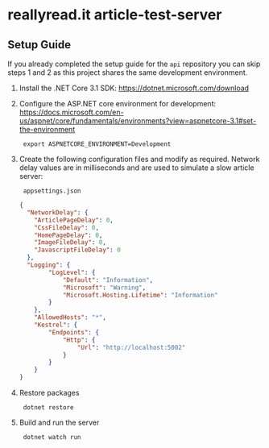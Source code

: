 # reallyread.it article-test-server
## Setup Guide
If you already completed the setup guide for the `api` repository you can skip steps 1 and 2 as this project shares the same development environment.
1. Install the .NET Core 3.1 SDK: https://dotnet.microsoft.com/download
2. Configure the ASP.NET core environment for development: https://docs.microsoft.com/en-us/aspnet/core/fundamentals/environments?view=aspnetcore-3.1#set-the-environment

        export ASPNETCORE_ENVIRONMENT=Development
3. Create the following configuration files and modify as required. Network delay values are in milliseconds and are used to simulate a slow article server:

        appsettings.json
    ```json
    {
      "NetworkDelay": {
        "ArticlePageDelay": 0,
        "CssFileDelay": 0,
        "HomePageDelay": 0,
        "ImageFileDelay": 0,
        "JavascriptFileDelay": 0
      },
      "Logging": {
    		"LogLevel": {
    			"Default": "Information",
    			"Microsoft": "Warning",
    			"Microsoft.Hosting.Lifetime": "Information"
    		}
    	},
    	"AllowedHosts": "*",
    	"Kestrel": {
    		"Endpoints": {
    			"Http": {
    				"Url": "http://localhost:5002"
    			}
    		}
    	}
    }
    ```
5. Restore packages

        dotnet restore
4. Build and run the server

        dotnet watch run